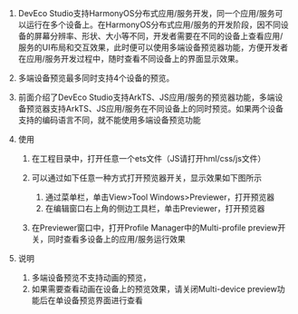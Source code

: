 1.  DevEco Studio支持HarmonyOS分布式应用/服务开发，同一个应用/服务可以运行在多个设备上。在HarmonyOS分布式应用/服务的开发阶段，因不同设备的屏幕分辨率、形状、大小等不同，开发者需要在不同的设备上查看应用/服务的UI布局和交互效果，此时便可以使用多端设备预览器功能，方便开发者在应用/服务开发过程中，随时查看不同设备上的界面显示效果。
2.  多端设备预览最多同时支持4个设备的预览。
3.  前面介绍了DevEco Studio支持ArkTS、JS应用/服务的预览器功能，多端设备预览器支持ArkTS、JS应用/服务在不同设备上的同时预览。如果两个设备支持的编码语言不同，就不能使用多端设备预览功能
4.  使用

    1.  在工程目录中，打开任意一个ets文件（JS请打开hml/css/js文件）
    2.  可以通过如下任意一种方式打开预览器开关，显示效果如下图所示

        1.  通过菜单栏，单击View>Tool Windows>Previewer，打开预览器
        2.  在编辑窗口右上角的侧边工具栏，单击Previewer，打开预览器
    3.  在Previewer窗口中，打开Profile Manager中的Multi-profile preview开关，同时查看多设备上的应用/服务运行效果
5.  说明

    1.  多端设备预览不支持动画的预览，
    2.  如果需要查看动画在设备上的预览效果，请关闭Multi-device preview功能后在单设备预览界面进行查看

